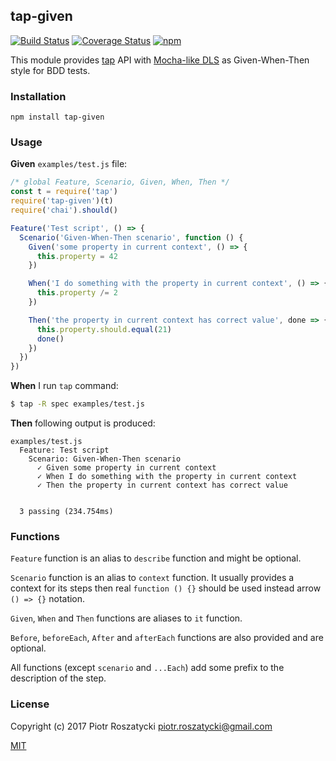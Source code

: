 ## tap-given

[![Build Status](https://secure.travis-ci.org/dex4er/js-tap-given.svg)](http://travis-ci.org/dex4er/js-tap-given) [![Coverage Status](https://coveralls.io/repos/github/dex4er/js-tap-given/badge.svg)](https://coveralls.io/github/dex4er/js-tap-given) [![npm](https://img.shields.io/npm/v/tap-given.svg)](https://www.npmjs.com/package/tap-given)

This module provides [tap](https://www.npmjs.com/package/tap) API with
[Mocha-like DLS](http://www.node-tap.org/mochalike/) as Given-When-Then style
for BDD tests.

### Installation

```shell
npm install tap-given
```

### Usage

__Given__ `examples/test.js` file:

```js
/* global Feature, Scenario, Given, When, Then */
const t = require('tap')
require('tap-given')(t)
require('chai').should()

Feature('Test script', () => {
  Scenario('Given-When-Then scenario', function () {
    Given('some property in current context', () => {
      this.property = 42
    })

    When('I do something with the property in current context', () => {
      this.property /= 2
    })

    Then('the property in current context has correct value', done => {
      this.property.should.equal(21)
      done()
    })
  })
})
```

__When__ I run `tap` command:

```sh
$ tap -R spec examples/test.js
```

__Then__ following output is produced:

```
examples/test.js
  Feature: Test script
    Scenario: Given-When-Then scenario
      ✓ Given some property in current context
      ✓ When I do something with the property in current context
      ✓ Then the property in current context has correct value


  3 passing (234.754ms)
```

### Functions

`Feature` function is an alias to `describe` function and might be optional.

`Scenario` function is an alias to `context` function. It usually provides a
context for its steps then real `function () {}` should be used instead arrow
`() => {}` notation.

`Given`, `When` and `Then` functions are aliases to `it` function.

`Before`, `beforeEach`, `After` and `afterEach` functions are also provided
and are optional.

All functions (except `scenario` and `...Each`) add some prefix to the
description of the step.

### License

Copyright (c) 2017 Piotr Roszatycki <piotr.roszatycki@gmail.com>

[MIT](https://opensource.org/licenses/MIT)
